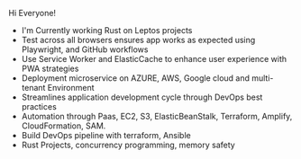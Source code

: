 Hi Everyone!

- I'm Currently working Rust on Leptos projects
- Test across all browsers ensures app works as expected using Playwright, and GitHub workflows
- Use Service Worker and ElasticCache to enhance user experience with PWA strategies
- Deployment microservice on AZURE, AWS, Google cloud and multi-tenant Environment
- Streamlines application development cycle through DevOps best practices
- Automation through Paas, EC2, S3, ElasticBeanStalk, Terraform, Amplify, CloudFormation, SAM.
- Build DevOps pipeline with terraform, Ansible
- Rust Projects, concurrency programming, memory safety



<!--
**sierratrading/sierratrading** is a ✨ _special_ ✨ repository because its `README.md` (this file) appears on your GitHub profile.

